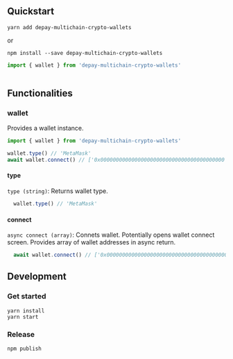 ## Quickstart

```
yarn add depay-multichain-crypto-wallets
```

or 

```
npm install --save depay-multichain-crypto-wallets
```

```javascript
import { wallet } from 'depay-multichain-crypto-wallets'
  
```

## Functionalities

### wallet

Provides a wallet instance.

```javascript
import { wallet } from 'depay-multichain-crypto-wallets'

wallet.type() // 'MetaMask'
await wallet.connect() // ['0x0000000000000000000000000000000000000000']
```

#### type

`type (string)`: Returns wallet type.

```javascript
  wallet.type() // 'MetaMask'
```

#### connect

`async connect (array)`: Connets wallet. Potentially opens wallet connect screen. Provides array of wallet addresses in async return.

```javascript
  await wallet.connect() // ['0x0000000000000000000000000000000000000000']
```

## Development

### Get started

```
yarn install
yarn start
```

### Release

```
npm publish
```
